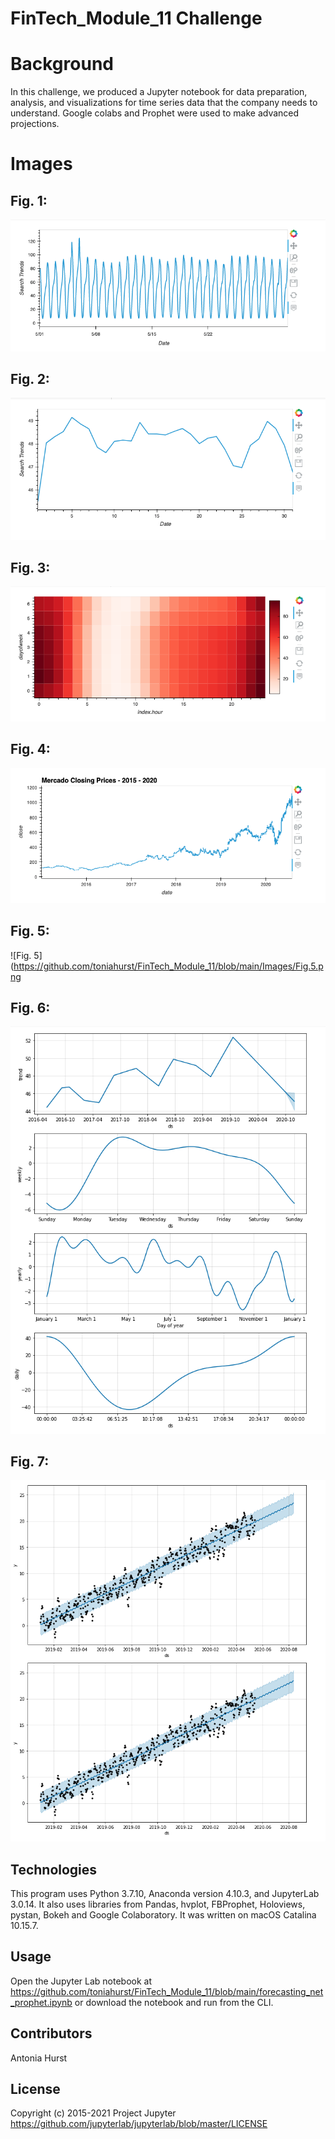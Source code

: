 # FinTech_Module_11 Challenge

# Background

In this challenge, we produced a Jupyter notebook for data preparation, analysis, and visualizations for time series data that the company needs to understand. Google colabs and Prophet were used to make advanced projections.

# Images

## Fig. 1: 

![Fig. 1](https://github.com/toniahurst/FinTech_Module_11/blob/main/Images/Fig.1.png)

## Fig. 2: 

![Fig. 2](https://github.com/toniahurst/FinTech_Module_11/blob/main/Images/Fig.2.png)

## Fig. 3: 

![Fig. 3](https://github.com/toniahurst/FinTech_Module_11/blob/main/Images/Fig.3.png)

## Fig. 4: 

![Fig. 4](https://github.com/toniahurst/FinTech_Module_11/blob/main/Images/Fig.4.png)

## Fig. 5: 

![Fig. 5](https://github.com/toniahurst/FinTech_Module_11/blob/main/Images/Fig.5.png

## Fig. 6: 

![Fig. 6](https://github.com/toniahurst/FinTech_Module_11/blob/main/Images/Fig.6.png)

## Fig. 7:

![Fig. 7](https://github.com/toniahurst/FinTech_Module_11/blob/main/Images/Fig.7.png)



## Technologies

This program uses Python 3.7.10, Anaconda version 4.10.3, and JupyterLab 3.0.14. It also uses libraries from Pandas, hvplot, FBProphet, Holoviews, pystan, Bokeh and Google Colaboratory. It was written on macOS Catalina 10.15.7.

## Usage

Open the Jupyter Lab notebook at https://github.com/toniahurst/FinTech_Module_11/blob/main/forecasting_net_prophet.ipynb or download the notebook and run from the CLI.

## Contributors

Antonia Hurst

## License
Copyright (c) 2015-2021 Project Jupyter https://github.com/jupyterlab/jupyterlab/blob/master/LICENSE



